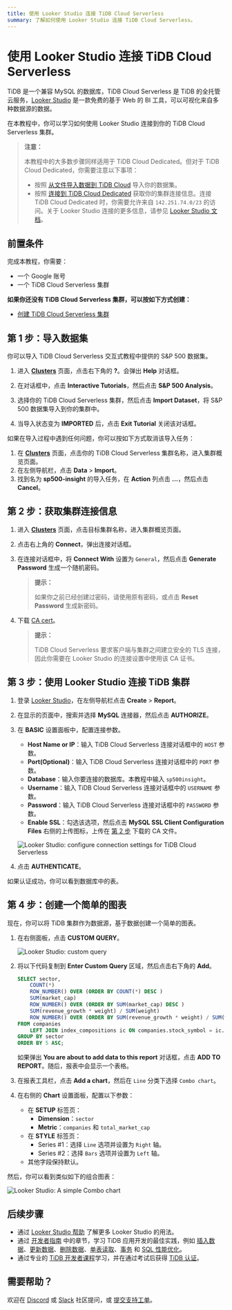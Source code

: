 ```yaml
---
title: 使用 Looker Studio 连接 TiDB Cloud Serverless
summary: 了解如何使用 Looker Studio 连接 TiDB Cloud Serverless。
---
```


# 使用 Looker Studio 连接 TiDB Cloud Serverless

TiDB 是一个兼容 MySQL 的数据库，TiDB Cloud Serverless 是 TiDB 的全托管云服务，[Looker Studio](https://lookerstudio.google.com/) 是一款免费的基于 Web 的 BI 工具，可以可视化来自多种数据源的数据。

在本教程中，你可以学习如何使用 Looker Studio 连接到你的 TiDB Cloud Serverless 集群。

> **注意：**
>
> 本教程中的大多数步骤同样适用于 TiDB Cloud Dedicated。但对于 TiDB Cloud Dedicated，你需要注意以下事项：
> 
> - 按照 [从文件导入数据到 TiDB Cloud](/tidb-cloud/tidb-cloud-migration-overview.md#import-data-from-files-to-tidb-cloud) 导入你的数据集。
> - 按照 [连接到 TiDB Cloud Dedicated](/tidb-cloud/connect-via-standard-connection.md) 获取你的集群连接信息。连接 TiDB Cloud Dedicated 时，你需要允许来自 `142.251.74.0/23` 的访问。关于 Looker Studio 连接的更多信息，请参见 [Looker Studio 文档](https://support.google.com/looker-studio/answer/7088031#zippy=%2Cin-this-article)。

## 前置条件

完成本教程，你需要：

- 一个 Google 账号
- 一个 TiDB Cloud Serverless 集群

**如果你还没有 TiDB Cloud Serverless 集群，可以按如下方式创建：**

- [创建 TiDB Cloud Serverless 集群](/develop/dev-guide-build-cluster-in-cloud.md#step-1-create-a-tidb-cloud-cluster)

## 第 1 步：导入数据集

你可以导入 TiDB Cloud Serverless 交互式教程中提供的 S&P 500 数据集。

1. 进入 [**Clusters**](https://tidbcloud.com/project/clusters) 页面，点击右下角的 **?**。会弹出 **Help** 对话框。

2. 在对话框中，点击 **Interactive Tutorials**，然后点击 **S&P 500 Analysis**。

3. 选择你的 TiDB Cloud Serverless 集群，然后点击 **Import Dataset**，将 S&P 500 数据集导入到你的集群中。

4. 当导入状态变为 **IMPORTED** 后，点击 **Exit Tutorial** 关闭该对话框。

如果在导入过程中遇到任何问题，你可以按如下方式取消该导入任务：

1. 在 [**Clusters**](https://tidbcloud.com/project/clusters) 页面，点击你的 TiDB Cloud Serverless 集群名称，进入集群概览页面。
2. 在左侧导航栏，点击 **Data** > **Import**。
3. 找到名为 **sp500-insight** 的导入任务，在 **Action** 列点击 **...**，然后点击 **Cancel**。

## 第 2 步：获取集群连接信息

1. 进入 [**Clusters**](https://tidbcloud.com/project/clusters) 页面，点击目标集群名称，进入集群概览页面。

2. 点击右上角的 **Connect**，弹出连接对话框。

3. 在连接对话框中，将 **Connect With** 设置为 `General`，然后点击 **Generate Password** 生成一个随机密码。

    > **提示：**
    >
    > 如果你之前已经创建过密码，请使用原有密码，或点击 **Reset Password** 生成新密码。

4. 下载 [CA cert](https://letsencrypt.org/certs/isrgrootx1.pem)。

    > **提示：**
    >
    > TiDB Cloud Serverless 要求客户端与集群之间建立安全的 TLS 连接，因此你需要在 Looker Studio 的连接设置中使用该 CA 证书。

## 第 3 步：使用 Looker Studio 连接 TiDB 集群

1. 登录 [Looker Studio](https://lookerstudio.google.com/)，在左侧导航栏点击 **Create** > **Report**。

2. 在显示的页面中，搜索并选择 **MySQL** 连接器，然后点击 **AUTHORIZE**。

3. 在 **BASIC** 设置面板中，配置连接参数。

    - **Host Name or IP**：输入 TiDB Cloud Serverless 连接对话框中的 `HOST` 参数。
    - **Port(Optional)**：输入 TiDB Cloud Serverless 连接对话框中的 `PORT` 参数。
    - **Database**：输入你要连接的数据库。本教程中输入 `sp500insight`。
    - **Username**：输入 TiDB Cloud Serverless 连接对话框中的 `USERNAME` 参数。
    - **Password**：输入 TiDB Cloud Serverless 连接对话框中的 `PASSWORD` 参数。
    - **Enable SSL**：勾选该选项，然后点击 **MySQL SSL Client Configuration Files** 右侧的上传图标，上传在 [第 2 步](#step-2-get-the-connection-information-for-your-cluster) 下载的 CA 文件。

    ![Looker Studio: configure connection settings for TiDB Cloud Serverless](/media/tidb-cloud/looker-studio-configure-connection.png)

4. 点击 **AUTHENTICATE**。

如果认证成功，你可以看到数据库中的表。

## 第 4 步：创建一个简单的图表

现在，你可以将 TiDB 集群作为数据源，基于数据创建一个简单的图表。

1. 在右侧面板，点击 **CUSTOM QUERY**。

    ![Looker Studio: custom query](/media/tidb-cloud/looker-studio-custom-query.png)

2. 将以下代码复制到 **Enter Custom Query** 区域，然后点击右下角的 **Add**。

    ```sql
    SELECT sector,
        COUNT(*)                                                                      AS companies,
        ROW_NUMBER() OVER (ORDER BY COUNT(*) DESC )                                   AS companies_ranking,
        SUM(market_cap)                                                               AS total_market_cap,
        ROW_NUMBER() OVER (ORDER BY SUM(market_cap) DESC )                            AS total_market_cap_ranking,
        SUM(revenue_growth * weight) / SUM(weight)                                    AS avg_revenue_growth,
        ROW_NUMBER() OVER (ORDER BY SUM(revenue_growth * weight) / SUM(weight) DESC ) AS avg_revenue_growth_ranking
    FROM companies
        LEFT JOIN index_compositions ic ON companies.stock_symbol = ic.stock_symbol
    GROUP BY sector
    ORDER BY 5 ASC;
    ```

    如果弹出 **You are about to add data to this report** 对话框，点击 **ADD TO REPORT**。随后，报表中会显示一个表格。

3. 在报表工具栏，点击 **Add a chart**，然后在 `Line` 分类下选择 `Combo chart`。

4. 在右侧的 **Chart** 设置面板，配置以下参数：

    - 在 **SETUP** 标签页：
        - **Dimension**：`sector`
        - **Metric**：`companies` 和 `total_market_cap`
    - 在 **STYLE** 标签页：
      - Series #1：选择 `Line` 选项并设置为 `Right` 轴。
      - Series #2：选择 `Bars` 选项并设置为 `Left` 轴。
    - 其他字段保持默认。

然后，你可以看到类似如下的组合图表：

![Looker Studio: A simple Combo chart](/media/tidb-cloud/looker-studio-simple-chart.png)

## 后续步骤

- 通过 [Looker Studio 帮助](https://support.google.com/looker-studio) 了解更多 Looker Studio 的用法。
- 通过 [开发者指南](/develop/dev-guide-overview.md) 中的章节，学习 TiDB 应用开发的最佳实践，例如 [插入数据](/develop/dev-guide-insert-data.md)、[更新数据](/develop/dev-guide-update-data.md)、[删除数据](/develop/dev-guide-delete-data.md)、[单表读取](/develop/dev-guide-get-data-from-single-table.md)、[事务](/develop/dev-guide-transaction-overview.md) 和 [SQL 性能优化](/develop/dev-guide-optimize-sql-overview.md)。
- 通过专业的 [TiDB 开发者课程](https://www.pingcap.com/education/)学习，并在通过考试后获得 [TiDB 认证](https://www.pingcap.com/education/certification/)。

## 需要帮助？

欢迎在 [Discord](https://discord.gg/DQZ2dy3cuc?utm_source=doc) 或 [Slack](https://slack.tidb.io/invite?team=tidb-community&channel=everyone&ref=pingcap-docs) 社区提问，或 [提交支持工单](https://tidb.support.pingcap.com/)。